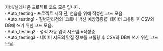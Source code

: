 자바/셀레니움 프로젝트 코드 모음 입니다.<br>
· Auto_testing - 프로젝트 시작 전, 연습을 위해 작성한 코드 모음.<br>
· Auto_testing1 - 질병관리청의 '코로나 백신 예방접종률' 데이터 크롤링 후 CSV와 DB에 쓰기 위한 코드 모음.<br>
· Auto_testing2 - 성적 자동 입력 시스템 ※작성중<br>
· Auto_testing3 - 네이버 지도의 맛집 정보를 크롤링 후 CSV와 DB에 쓰기 위한 코드 모음.<br>
